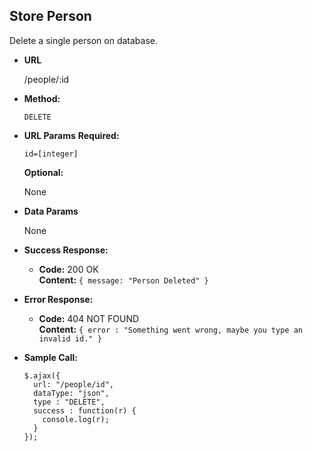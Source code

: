 ## **Store Person**

Delete a single person on database.

- **URL**

  /people/:id

- **Method:**

  `DELETE`

- **URL Params**
  **Required:**

  `id=[integer]`

  **Optional:**

  None

- **Data Params**

  None

- **Success Response:**

  - **Code:** 200 OK <br />
    **Content:**
    `{ message: "Person Deleted" }`

- **Error Response:**

  - **Code:** 404 NOT FOUND <br />
    **Content:** `{ error : "Something went wrong, maybe you type an invalid id." }`

- **Sample Call:**

  ```
  $.ajax({
    url: "/people/id",
    dataType: "json",
    type : "DELETE",
    success : function(r) {
      console.log(r);
    }
  });
  ```
